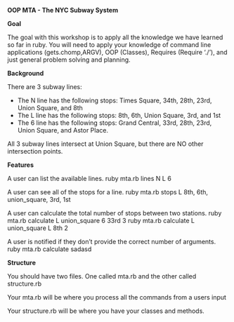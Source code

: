 <p><strong> OOP MTA - The NYC Subway System </strong></p>
<p><strong>Goal</strong></p>
<p>The goal with this workshop is to apply all the knowledge we have learned so far in ruby. You will need to apply your knowledge of command line applications (gets.chomp,ARGV), OOP (Classes), Requires (Require ‘./’), and just general problem solving and planning.</p>

<p><strong>Background</strong></p>
<p>There are 3 subway lines:</p>
<ul>
<li>The N line has the following stops: Times Square, 34th, 28th, 23rd, Union Square, and 8th</li>
<li>The L line has the following stops: 8th, 6th, Union Square, 3rd, and 1st </li>
<li>The 6 line has the following stops: Grand Central, 33rd, 28th, 23rd, Union Square, and Astor Place.</li>
 </ul>
 
<p>All 3 subway lines intersect at Union Square, but there are NO other intersection points.</p>
<p><strong>Features</strong></p>
<p>A user can list the available lines.
ruby mta.rb lines
N
L
6</p>
<p>A user can see all of the stops for a line.
ruby mta.rb stops L
8th, 6th, union_square, 3rd, 1st</p>
<p>A user can calculate the total number of stops between two stations.
ruby mta.rb calculate L union_square 6 33rd
3
 ruby mta.rb calculate L union_square L 8th
 2</p>
<p>A user is notified if they don’t provide the correct number of arguments.
ruby mta.rb calculate sadasd</p>
<p><strong>Structure</strong></p>
<p>You should have two files. One called mta.rb and the other called structure.rb</p>
<p>Your mta.rb will be where you process all the commands from a users input</p>
<p>Your structure.rb will be where you have your classes and methods.</p>

